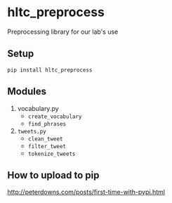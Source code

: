 # hltc_preprocess
Preprocessing library for our lab's use

## Setup
`pip install hltc_preprocess`

## Modules
1. vocabulary.py
	- `create_vocabulary`
	- `find_phrases`
2. `tweets.py`
	- `clean_tweet`
	- `filter_tweet`
	- `tokenize_tweets`

## How to upload to pip
http://peterdowns.com/posts/first-time-with-pypi.html
